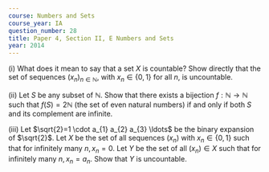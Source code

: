 ```yaml
---
course: Numbers and Sets
course_year: IA
question_number: 28
title: Paper 4, Section II, E Numbers and Sets
year: 2014
---
```




(i) What does it mean to say that a set $X$ is countable? Show directly that the set of sequences $\left(x_{n}\right)_{n \in \mathbb{N}}$, with $x_{n} \in\{0,1\}$ for all $n$, is uncountable.

(ii) Let $S$ be any subset of $\mathbb{N}$. Show that there exists a bijection $f: \mathbb{N} \rightarrow \mathbb{N}$ such that $f(S)=2 \mathbb{N}$ (the set of even natural numbers) if and only if both $S$ and its complement are infinite.

(iii) Let $\sqrt{2}=1 \cdot a_{1} a_{2} a_{3} \ldots$ be the binary expansion of $\sqrt{2}$. Let $X$ be the set of all sequences $\left(x_{n}\right)$ with $x_{n} \in\{0,1\}$ such that for infinitely many $n, x_{n}=0$. Let $Y$ be the set of all $\left(x_{n}\right) \in X$ such that for infinitely many $n, x_{n}=a_{n}$. Show that $Y$ is uncountable.